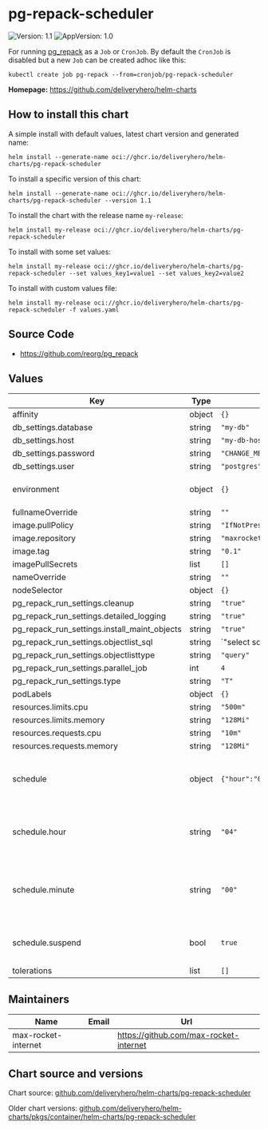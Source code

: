 # pg-repack-scheduler

![Version: 1.1](https://img.shields.io/badge/Version-1.1-informational?style=flat-square) ![AppVersion: 1.0](https://img.shields.io/badge/AppVersion-1.0-informational?style=flat-square)

For running [pg_repack](https://github.com/reorg/pg_repack) as a `Job` or `CronJob`. By default the `CronJob` is disabled but a new `Job` can be created adhoc like this:

```console
kubectl create job pg-repack --from=cronjob/pg-repack-scheduler
```

**Homepage:** <https://github.com/deliveryhero/helm-charts>

## How to install this chart

A simple install with default values, latest chart version and generated name:

```console
helm install --generate-name oci://ghcr.io/deliveryhero/helm-charts/pg-repack-scheduler
```

To install a specific version of this chart:

```console
helm install --generate-name oci://ghcr.io/deliveryhero/helm-charts/pg-repack-scheduler --version 1.1
```

To install the chart with the release name `my-release`:

```console
helm install my-release oci://ghcr.io/deliveryhero/helm-charts/pg-repack-scheduler
```

To install with some set values:

```console
helm install my-release oci://ghcr.io/deliveryhero/helm-charts/pg-repack-scheduler --set values_key1=value1 --set values_key2=value2
```

To install with custom values file:

```console
helm install my-release oci://ghcr.io/deliveryhero/helm-charts/pg-repack-scheduler -f values.yaml
```

## Source Code

* <https://github.com/reorg/pg_repack>

## Values

| Key | Type | Default | Description |
|-----|------|---------|-------------|
| affinity | object | `{}` |  |
| db_settings.database | string | `"my-db"` |  |
| db_settings.host | string | `"my-db-host.domain.com"` |  |
| db_settings.password | string | `"CHANGE_ME"` |  |
| db_settings.user | string | `"postgres"` |  |
| environment | object | `{}` | Any environment variables |
| fullnameOverride | string | `""` |  |
| image.pullPolicy | string | `"IfNotPresent"` |  |
| image.repository | string | `"maxrocketinternet/pg-repack-scheduler"` |  |
| image.tag | string | `"0.1"` |  |
| imagePullSecrets | list | `[]` |  |
| nameOverride | string | `""` |  |
| nodeSelector | object | `{}` |  |
| pg_repack_run_settings.cleanup | string | `"true"` |  |
| pg_repack_run_settings.detailed_logging | string | `"true"` |  |
| pg_repack_run_settings.install_maint_objects | string | `"true"` |  |
| pg_repack_run_settings.objectlist_sql | string | `"select schemaname||'.'||tablename from pg_catalog.pg_tables where schemaname = 'public'"` |  |
| pg_repack_run_settings.objectlisttype | string | `"query"` |  |
| pg_repack_run_settings.parallel_job | int | `4` |  |
| pg_repack_run_settings.type | string | `"T"` |  |
| podLabels | object | `{}` |  |
| resources.limits.cpu | string | `"500m"` |  |
| resources.limits.memory | string | `"128Mi"` |  |
| resources.requests.cpu | string | `"10m"` |  |
| resources.requests.memory | string | `"128Mi"` |  |
| schedule | object | `{"hour":"04","minute":"00","suspend":true}` | Cron schedule of the downscale job |
| schedule.hour | string | `"04"` | Cron schedule hour of the downscale job |
| schedule.minute | string | `"00"` | Cron schedule minute of the downscale job |
| schedule.suspend | bool | `true` | Whether to suspend (disable) the cronjob |
| tolerations | list | `[]` |  |

## Maintainers

| Name | Email | Url |
| ---- | ------ | --- |
| max-rocket-internet |  | <https://github.com/max-rocket-internet> |

## Chart source and versions

Chart source: [github.com/deliveryhero/helm-charts/pg-repack-scheduler](https://github.com/deliveryhero/helm-charts/tree/master/stable/pg-repack-scheduler)

Older chart versions: [github.com/deliveryhero/helm-charts/pkgs/container/helm-charts/pg-repack-scheduler](https://github.com/deliveryhero/helm-charts/pkgs/container/helm-charts%2Fpg-repack-scheduler)
